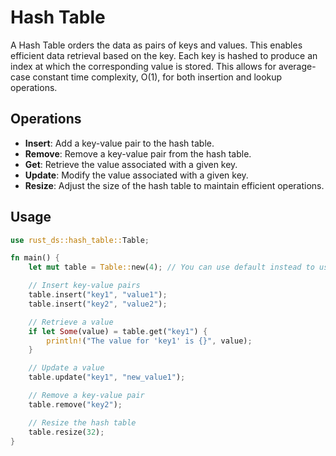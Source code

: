 # Hash Table

A Hash Table orders the data as pairs of keys and values. This enables 
efficient data retrieval based on the key. Each key is hashed to produce 
an index at which the corresponding value is stored. This allows for 
average-case constant time complexity, O(1), for both insertion and 
lookup operations. 

## Operations
- **Insert**: Add a key-value pair to the hash table.
- **Remove**: Remove a key-value pair from the hash table.
- **Get**: Retrieve the value associated with a given key.
- **Update**: Modify the value associated with a given key.
- **Resize**: Adjust the size of the hash table to maintain efficient operations.

## Usage

```rust
use rust_ds::hash_table::Table;

fn main() {
    let mut table = Table::new(4); // You can use default instead to use a 64 length capacity

    // Insert key-value pairs
    table.insert("key1", "value1");
    table.insert("key2", "value2");

    // Retrieve a value
    if let Some(value) = table.get("key1") {
        println!("The value for 'key1' is {}", value);
    }

    // Update a value
    table.update("key1", "new_value1");

    // Remove a key-value pair
    table.remove("key2");

    // Resize the hash table
    table.resize(32);
}
```